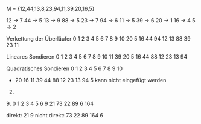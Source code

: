 M = {12,44,13,8,23,94,11,39,20,16,5}

12 -> 7
44 -> 5
13 -> 9
88 -> 5
23 -> 7
94 -> 6
11 -> 5
39 -> 6
20 -> 1
16 -> 4
5  -> 2

Verkettung der Überläufer
0   1   2   3   4   5   6   7   8   9   10
    20  5       16  44  94  12      13
                    88  39  23
                    11

Lineares Sondieren
0   1   2   3   4   5   6   7   8   9   10
11  39  20  5   16  44  88  12  23  13  94

Quadratisches Sondieren
0   1   2   3   4   5   6   7   8   9   10
-   20  16   11  39  44  88  12  23  13  94
5 kann nicht eingefügt werden

2)
9,
0   1    2   3   4   5   6
         9
             21
                 73
                     22
                         89
6
    164


direkt:
21
9
nicht direkt:
73
22
89
164
6






